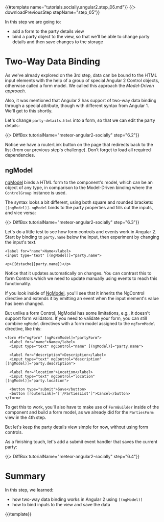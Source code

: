 {{#template name="tutorials.socially.angular2.step_06.md"}}
{{> downloadPreviousStep stepName="step_05"}}  

In this step we are going to:

- add a form to the party details view
- bind a party object to the view, so that we'll be able to change party details and
then save changes to the storage

# Two-Way Data Binding

As we've already explored on the 3rd step, data can be bound to the HTML input elements
with the help of a group of special Angular 2 Control objects, otherwise called a form model.
We called this approach the _Model-Driven approach_.

Also, it was mentioned that Angular 2 has support of two-way data binding
through a special attribute, though with different syntax from Angular 1. We'll get to this shortly.

Let's change `party-details.html` into a form, so that we can edit the party details:

{{> DiffBox tutorialName="meteor-angular2-socially" step="6.2"}}

Notice we have a routerLink button on the page that redirects back to the list (from our previous step's challenge). Don't forget to load all required dependencies.

## ngModel

[ngModel](https://angular.io/docs/js/latest/api/common/NgModel-directive.html) binds a HTML form to the component's model, which can be an object of any type, in comparison to
the Model-Driven binding where the `ControlGroup` instance is used.

The syntax looks a bit different, using both square and rounded brackets: `[(ngModel)]`. `ngModel` binds to the party properties and fills out the inputs, and vice versa:

{{> DiffBox tutorialName="meteor-angular2-socially" step="6.3"}}

Let's do a little test to see how form controls and events work in Angular 2. Start by binding to `party.name` below the input, then experiment by changing the input's text.

    <label for="name">Name</label>
    <input type="text" [(ngModel)]="party.name">

    <p>{{dstache}}party.name}}</p>

Notice that it updates automatically on changes. You can contrast this to form Controls which we need to update manually using events to reach this functionality.

If you look inside of [NgModel](https://github.com/angular/angular/blob/9e44dd85ada181b11be869841da2c157b095ee07/modules/angular2/src/common/forms/directives/ng_model.ts), you'll see that it inherits the NgControl directive and extends it by emitting an event when the input element's value has been changed.

But unlike a form Control, NgModel has some limitations, e.g., it doesn't support form validators.
If you need to validate your form, you can still combine `ngModel` directives with a form model assigned to the `ngFormModel` directive, like this:

    <form #f="ngForm" [ngFormModel]="partyForm">
      <label for="name">Name</label>
      <input type="text" ngControl="name" [(ngModel)]="party.name">

      <label for="description">Description</label>
      <input type="text" ngControl="description" [(ngModel)]="party.description">

      <label for="location">Location</label>
      <input type="text" ngControl="location" [(ngModel)]="party.location">

      <button type="submit">Save</button>
      <button [routerLink]="['/PartiesList']">Cancel</button>
    </form>

To get this to work, you'll also have to make use of `FormBuilder` inside of the component and build a form model, as we already did for the `PartiesForm` view in the 4th step.

But let's keep the party details view simple for now, without using form controls.

As a finishing touch, let's add a submit event handler that saves the current party:

{{> DiffBox tutorialName="meteor-angular2-socially" step="6.4"}}

# Summary

In this step, we learned:

- how two-way data binding works in Angular 2 using `[(ngModel)]`
- how to bind inputs to the view and save the data

{{/template}}
